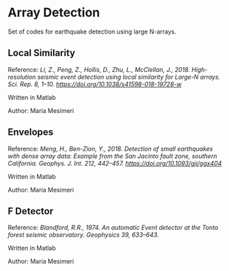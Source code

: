 # Array Detection

Set of codes for earthquake detection using large N-arrays. 

## Local Similarity
Reference: *Li, Z., Peng, Z., Hollis, D., Zhu, L., McClellan, J., 2018. High-resolution seismic event detection using local similarity for Large-N arrays. Sci. Rep. 8, 1–10. https://doi.org/10.1038/s41598-018-19728-w*

Written in Matlab

Author: Maria Mesimeri

## Envelopes
Reference: *Meng, H., Ben-Zion, Y., 2018. Detection of small earthquakes with dense array data: Example from the San Jacinto fault zone, southern California. Geophys. J. Int. 212, 442–457. https://doi.org/10.1093/gji/ggx404*


Written in Matlab

Author: Maria Mesimeri

## F Detector
Reference: *Blandford, R.R., 1974. An automatic Event detector at the Tonto forest seismic observatory. Geophysics 39, 633–643.*


Written in Matlab

Author: Maria Mesimeri
